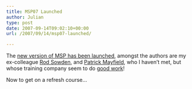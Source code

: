 ```yaml
---
title: MSP07 Launched
author: Julian
type: post
date: 2007-09-14T09:02:10+00:00
url: /2007/09/14/msp07-launched/

---
```

The [new version of MSP has been launched][1], amongst the authors are my ex-colleague [Rod Sowden][2], and [Patrick Mayfield][3], who I haven&#8217;t met, but whose training company seem to do [good work][4]!

Now to get on a refresh course&#8230;

 [1]: https://www.ogc.gov.uk/About_OGC_news_7500.asp
 [2]: https://www.aspireeurope.com/msp_prince2/
 [3]: https://pearcemayfield.typepad.com/patrick_mayfield/2007/09/the-new-edition.html
 [4]: https://www.synesthesia.co.uk/msp/2006/12/13/i-passed/